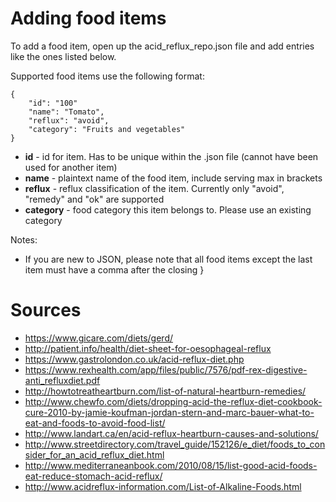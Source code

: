 # Adding food items

To add a food item, open up the acid_reflux_repo.json file and add entries like the ones listed below.

Supported food items use the following format:

    {
        "id": "100"
        "name": "Tomato",
        "reflux": "avoid",
        "category": "Fruits and vegetables"
    }

* **id** - id for item. Has to be unique within the .json file (cannot have been used for another item)
* **name** - plaintext name of the food item, include serving max in brackets
* **reflux** - reflux classification of the item. Currently only "avoid", "remedy" and "ok" are supported
* **category** - food category this item belongs to. Please use an existing category

Notes:

* If you are new to JSON, please note that all food items except the last item must have a comma after the closing }

# Sources

* https://www.gicare.com/diets/gerd/
* http://patient.info/health/diet-sheet-for-oesophageal-reflux
* https://www.gastrolondon.co.uk/acid-reflux-diet.php
* https://www.rexhealth.com/app/files/public/7576/pdf-rex-digestive-anti_refluxdiet.pdf
* http://howtotreatheartburn.com/list-of-natural-heartburn-remedies/
* http://www.chewfo.com/diets/dropping-acid-the-reflux-diet-cookbook-cure-2010-by-jamie-koufman-jordan-stern-and-marc-bauer-what-to-eat-and-foods-to-avoid-food-list/
* http://www.landart.ca/en/acid-reflux-heartburn-causes-and-solutions/
* http://www.streetdirectory.com/travel_guide/152126/e_diet/foods_to_consider_for_an_acid_reflux_diet.html
* http://www.mediterraneanbook.com/2010/08/15/list-good-acid-foods-eat-reduce-stomach-acid-reflux/
* http://www.acidreflux-information.com/List-of-Alkaline-Foods.html

